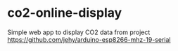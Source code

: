 # co2-online-display
Simple web app to display CO2 data from  project https://github.com/jehy/arduino-esp8266-mhz-19-serial

